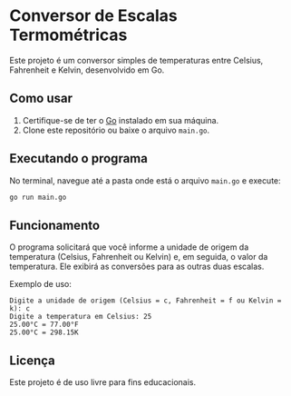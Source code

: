 # Conversor de Escalas Termométricas

Este projeto é um conversor simples de temperaturas entre Celsius, Fahrenheit e Kelvin, desenvolvido em Go.

## Como usar

1. Certifique-se de ter o [Go](https://golang.org/dl/) instalado em sua máquina.
2. Clone este repositório ou baixe o arquivo `main.go`.

## Executando o programa

No terminal, navegue até a pasta onde está o arquivo `main.go` e execute:

```sh
go run main.go
```

## Funcionamento

O programa solicitará que você informe a unidade de origem da temperatura (Celsius, Fahrenheit ou Kelvin) e, em seguida, o valor da temperatura. Ele exibirá as conversões para as outras duas escalas.

Exemplo de uso:

```
Digite a unidade de origem (Celsius = c, Fahrenheit = f ou Kelvin = k): c
Digite a temperatura em Celsius: 25
25.00°C = 77.00°F
25.00°C = 298.15K
```

## Licença

Este projeto é de uso livre para fins educacionais.